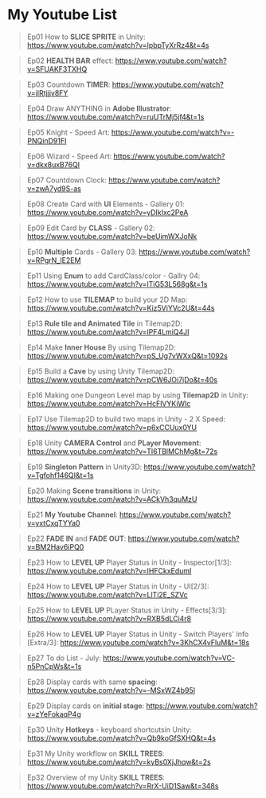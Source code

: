 # My Youtube List

> Ep01 How to **SLICE SPRITE** in Unity: https://www.youtube.com/watch?v=IpbpTyXrRz4&t=4s

> Ep02 **HEALTH BAR** effect: https://www.youtube.com/watch?v=SFUAKF3TXHQ

> Ep03 Countdown **TIMER**: https://www.youtube.com/watch?v=jlRtjjjv8FY
 
> Ep04 Draw ANYTHING in **Adobe Illustrator**: https://www.youtube.com/watch?v=ruUTrMj5jf4&t=1s

> Ep05 Knight - Speed Art: https://www.youtube.com/watch?v=-PNQinD91FI

> Ep06 Wizard - Speed Art: https://www.youtube.com/watch?v=dkx8uxB76QI

> Ep07 Countdown Clock: https://www.youtube.com/watch?v=zwA7yd9S-as

> Ep08 Create Card with **UI** Elements - Gallery 01: https://www.youtube.com/watch?v=yDIkIxc2PeA

> Ep09 Edit Card by **CLASS** - Gallery 02: https://www.youtube.com/watch?v=beUimWXJoNk

> Ep10 **Multiple** Cards - Gallery 03: https://www.youtube.com/watch?v=RPgrN_lE2EM

> Ep11 Using **Enum** to add CardClass/color - Gallry 04: https://www.youtube.com/watch?v=lTiG53L568g&t=1s

> Ep12 How to use **TILEMAP** to build your 2D Map: https://www.youtube.com/watch?v=Kiz5ViYVc2U&t=44s

> Ep13 **Rule tile and Animated Tile** in Tilemap2D: https://www.youtube.com/watch?v=lPF4LmiQ4JI

> Ep14 Make **Inner House** By using Tilemap2D: https://www.youtube.com/watch?v=pS_Ug7vWXxQ&t=1092s

> Ep15 Build a **Cave** by using Unity Tilemap2D: https://www.youtube.com/watch?v=pCW6JOi7jDo&t=40s

> Ep16 Making one Dungeon Level map by using **Tilemap2D** in Unity: https://www.youtube.com/watch?v=HcFlVYKiWlc

> Ep17 Use Tilemap2D to build two maps in Unity - 2 X Speed: https://www.youtube.com/watch?v=p6xCCUux0YU

> Ep18 Unity **CAMERA Control** and **PLayer Movement**: https://www.youtube.com/watch?v=TI6TBlMChMg&t=72s

> Ep19 **Singleton Pattern** in Unity3D: https://www.youtube.com/watch?v=Tgfohf146QI&t=1s

> Ep20 Making **Scene transitions** in Unity: https://www.youtube.com/watch?v=ACkVh3quMzU

> Ep21 **My Youtube Channel**: https://www.youtube.com/watch?v=yxtCxqTYYa0

> Ep22 **FADE IN** and **FADE OUT**: https://www.youtube.com/watch?v=BM2Hav6iPQ0

> Ep23 How to **LEVEL UP** Player Status in Unity - Inspector[1/3]: https://www.youtube.com/watch?v=IHFCkxEdumI

> Ep24 How to **LEVEL UP** Player Status in Unity - UI[2/3]: https://www.youtube.com/watch?v=LlTi2E_SZVc

> Ep25 How to **LEVEL UP** PLayer Status in Unity - Effects[3/3]: https://www.youtube.com/watch?v=RXB5dLCi4r8

> Ep26 How to **LEVEL UP** Player Status in Unity - Switch Players' Info [Extra/3]: https://www.youtube.com/watch?v=3KhCX4vFluM&t=18s

> Ep27 To do List - July: https://www.youtube.com/watch?v=VC-n5PnCpWs&t=1s

> Ep28 Display cards with same **spacing**: https://www.youtube.com/watch?v=-MSxWZ4b95I

> Ep29 Display cards on **initial stage**: https://www.youtube.com/watch?v=zYeFokaqP4g

> Ep30 Unity **Hotkeys** - keyboard shortcutsin Unity: https://www.youtube.com/watch?v=Qb9koGfSXHQ&t=4s

> Ep31 My Unity workflow on **SKILL TREES**: https://www.youtube.com/watch?v=kyBs0XjJhqw&t=2s

> Ep32 Overview of my Unity **SKILL TREES**: https://www.youtube.com/watch?v=RrX-UiD1Saw&t=348s
